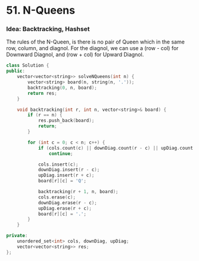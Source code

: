 # 51. N-Queens

### Idea: Backtracking, Hashset

The rules of the N-Queen, is there is no pair of Queen which in the same row, column, and diagnol. 
For the diagnol, we can use a (row - col) for Downward Diagnol, and (row + col) for Upward Diagnol. 

``` cpp
class Solution {
public:
    vector<vector<string>> solveNQueens(int n) {
        vector<string> board(n, string(n, '.')); 
        backtracking(0, n, board); 
        return res; 
    }

    void backtracking(int r, int n, vector<string>& board) {
        if (r == n) {
            res.push_back(board); 
            return; 
        }

        for (int c = 0; c < n; c++) {
            if (cols.count(c) || downDiag.count(r - c) || upDiag.count(r + c))
                continue; 

            cols.insert(c); 
            downDiag.insert(r - c); 
            upDiag.insert(r + c); 
            board[r][c] = 'Q'; 

            backtracking(r + 1, n, board); 
            cols.erase(c); 
            downDiag.erase(r - c); 
            upDiag.erase(r + c); 
            board[r][c] = '.'; 
        }
    }

private: 
    unordered_set<int> cols, downDiag, upDiag; 
    vector<vector<string>> res; 
};
```

